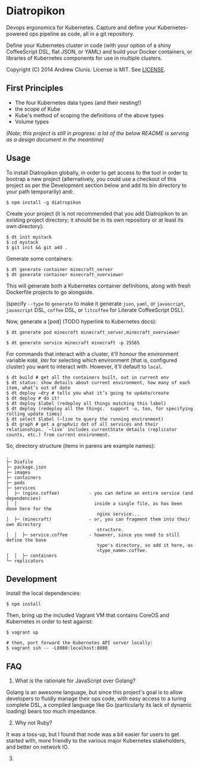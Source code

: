 # Diatropikon

Devops ergonomics for Kubernetes.  Capture and define your
Kubernetes-powered ops pipeline as code, all in a git repository.

Define your Kubernetes cluster in code (with your option of a shiny
CoffeeScript DSL, flat JSON, or YAML) and build your Docker
containers, or libraries of Kubernetes components for use in multiple
clusters.

Copyright (C) 2014 Andrew Clunis.  License is MIT. See
[LICENSE](./LICENSE).

## First Principles

* The four Kubernetes data types (and their nesting!)
* the scope of Kube
* Kube's method of scoping the definitions of the above types
* Volume types

*(Note; this project is still in progress: a lot of the below README is
serving as a design document in the meantime)*

## Usage

To install Diatropikon globally, in order to get access to the tool in
order to bootrap a new project (alternatively, you could use a
checkout of this project as per the Development section below and add
its bin directory to your path temporarily) and:

    $ npm install -g diatropikon

Create your project (it is not recommended that you add Diatropikon to
an existing project directory; it should be in its own repository or
at least its own directory):

    $ dt init mystack
    $ cd mystack
    $ git init && git add .

Generate some containers:
    
    $ dt generate container minecraft_server
    $ dt generate container minecraft_overviewer

This will generate both a Kubernetes container definitions, along with
fresh Dockerfile projects to go alongside.

(specify `--type` to `generate` to make it generate `json`, `yaml`, or
`javascript`, `javascript` DSL, `coffee` DSL, or `litcoffee` for
Literate CoffeeScript DSL).

Now, generate a [pod] (TODO hyperlink to Kubernetes docs):

    $ dt generate pod minecraft minecraft_server,minecraft_overviewer
    
    $ dt generate service minecraft minecraft -p 25565

For commands that interact with a cluster, it'll honour the
environment variable `KUBE_ENV` for selecting which environment (that
is, configured cluster) you want to interact with.  However, it'll
default to `local`.

    $ dt build # get all the containers built, out in current env
    $ dt status: show details about current environment, how many of each item, what’s out of date
    $ dt deploy —dry # tells you what it’s going to update/create
    $ dt deploy # do it!
    $ dt deploy $label (redeploy all things matching this label)
    $ dt deploy (redeploy all the things.  support -u, too, for specifying rolling update times)
    $ dt select $label (—live to query the running environment)
    $ dt graph # get a graphviz dot of all services and their relationships. `—live` includes currentState details (replicator counts, etc.) from current environment.

So, directory structure (items in parens are example names):

```
.
├─ Diafile
├─ package.json
├─ images
├─ containers
├─ pods
├─ services
│  ├─ (nginx.coffee)           - you can define an entire service (and dependencies)
│  │                             inside a single file, as has been done here for the
                                  nginx service...
│  ├─ (minecraft)              - or, you can fragment them into their own directory
                                  structure.
│  │  ├─ service.coffee        - however, since you need to still define the base
                                  type's directory, so add it here, as
                                  <type_name>.coffee.
│  │  ├─ containers
└─ replicators
```

## Development

Install the local dependencies:

    $ npm install

Then, bring up the included Vagrant VM that contains CoreOS and
Kubernetes in order to test against:

    $ vagrant up

    # then, port forward the Kubernetes API server locally:
    $ vagrant ssh -- -L8080:localhost:8080


## FAQ

1. What is the rationale for JavaScript over Golang?

Golang is an awesome language, but since this project's goal is to
allow developers to fluidly manage their ops code, with easy access to
a turing complete DSL, a compiled language like Go (particularly its
lack of dynamic loading) bears too much impedance.

2. Why not Ruby?

It was a toss-up, but I found that node was a bit easier for users to
get started with, more friendly to the various major Kubernetes
stakeholders, and better on network IO.

3.
